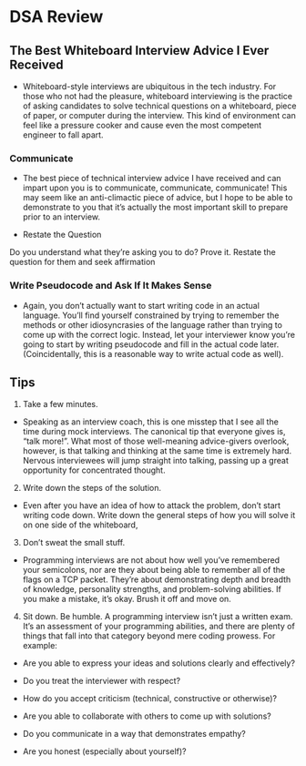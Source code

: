 # DSA Review

## The Best Whiteboard Interview Advice I Ever Received

- Whiteboard-style interviews are ubiquitous in the tech industry. For those who not had the pleasure, whiteboard interviewing is the practice of asking candidates to solve technical questions on a whiteboard, piece of paper, or computer during the interview. This kind of environment can feel like a pressure cooker and cause even the most competent engineer to fall apart.

### Communicate

- The best piece of technical interview advice I have received and can impart upon you is to communicate, communicate, communicate! This may seem like an anti-climactic piece of advice, but I hope to be able to demonstrate to you that it’s actually the most important skill to prepare prior to an interview.

- Restate the Question

Do you understand what they’re asking you to do? Prove it. Restate the question for them and seek affirmation

### Write Pseudocode and Ask If It Makes Sense

- Again, you don’t actually want to start writing code in an actual language. You’ll find yourself constrained by trying to remember the methods or other idiosyncrasies of the language rather than trying to come up with the correct logic. Instead, let your interviewer know you’re going to start by writing pseudocode and fill in the actual code later. (Coincidentally, this is a reasonable way to write actual code as well). 



## Tips

1.  Take a few minutes.

- Speaking as an interview coach, this is one misstep that I see all the time during mock interviews. The canonical tip that everyone gives is, “talk more!”. What most of those well-meaning advice-givers overlook, however, is that talking and thinking at the same time is extremely hard. Nervous interviewees will jump straight into talking, passing up a great opportunity for concentrated thought.

2. Write down the steps of the solution.

- Even after you have an idea of how to attack the problem, don’t start writing code down. Write down the general steps of how you will solve it on one side of the whiteboard,

3. Don’t sweat the small stuff.

- Programming interviews are not about how well you’ve remembered your semicolons, nor are they about being able to remember all of the flags on a TCP packet. They’re about demonstrating depth and breadth of knowledge, personality strengths, and problem-solving abilities. If you make a mistake, it’s okay. Brush it off and move on.


4.  Sit down. Be humble.
A programming interview isn’t just a written exam. It’s an assessment of your programming abilities, and there are plenty of things that fall into that category beyond mere coding prowess. For example:


- Are you able to express your ideas and solutions clearly and effectively?

- Do you treat the interviewer with respect?

- How do you accept criticism (technical, constructive or otherwise)?

- Are you able to collaborate with others to come 
up with solutions?

- Do you communicate in a way that demonstrates empathy?

- Are you honest (especially about yourself)?





